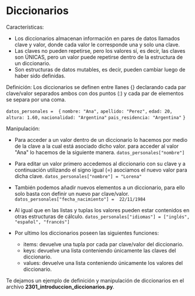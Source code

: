 # Diccionarios

Características:
* Los diccionarios almacenan información en pares de datos llamados clave y valor, donde cada valor le corresponde una y solo una clave.
* Las claves no pueden repetirse, pero los valores sí, es decir, las claves son ÚNICAS, pero un valor puede repetirse dentro de la estructura de un diccionario. 
* Son estructuras de datos mutables, es decir, pueden cambiar luego de haber sido definidas.

Definición:
Los diccionarios se definen entre llanes {} declarando cada par clave/valor separados ambos con dos puntos (:) y cada par de elementos se separa por una coma.

`datos_personales =  {`
                        `nombre: "Ana",`
                        `apellido: "Perez",`
                        `edad: 20,`
                        `altura: 1.60,`
                        `nacionalidad: "Argentina"`
                        `pais_residencia: "Argentina"`
                    `}`

Manipulación:
* Para acceder a un valor dentro de un diccionario lo hacemos por medio de la clave a la cual está asociado dicho valor. para acceder al valor "Ana" lo hacemos de la siguiente manera.
`datos_personales["nombre"]`

* Para editar un valor primero accedemos al diccionario con su clave y a continuación utilizando el signo igual (=) asociamos el nuevo valor para dicha clave.
`datos_personales["nombre"] = "Lorena"`

* También podemos añadir nuevos elementos a un diccionario, para ello solo basta con definir un nuevo par clave/valor.
`datos_personales["fecha_nacimiento"] =  22/11/1984`

* Al igual que en las listas y tuplas los valores pueden estar contenidos en otras estructuras de cálculo.
`datos_personales["idiomas"] = ["inglés", "español", "francés"]`

* Por ultimo los diccionarios poseen las siguientes funciones:
    - items: devuelve una tupla por cada par clave/valor del diccionario.
    - keys: devuelve una lista conteniendo únicamente las claves del diccionario.
    - values: devuelve una lista conteniendo únicamente los valores del diccionario.

Te dejamos un ejemplo de definición y manipulación de diccionarios en el archivo **2301_introduccion_diccionarios.py**.